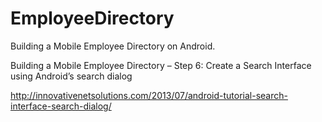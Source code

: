 # EmployeeDirectory
Building a Mobile Employee Directory on Android.

Building a Mobile Employee Directory – Step 6: Create a Search Interface using Android’s search dialog

http://innovativenetsolutions.com/2013/07/android-tutorial-search-interface-search-dialog/
